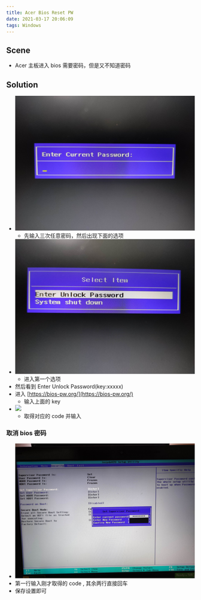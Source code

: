 ```yaml
---
title: Acer Bios Reset PW
date: 2021-03-17 20:06:09
tags: Windows
---
```


## Scene
- Acer 主板进入 bios 需要密码，但是又不知道密码
<!-- more -->
## Solution
- ![](/images/acerBiosResetPW/01.jpg)
    - 先输入三次任意密码，然后出现下面的选项
- ![](/images/acerBiosResetPW/02.jpg)
    - 进入第一个选项
- 然后看到 Enter Unlock Password(key:xxxxx)
- 进入 [https://bios-pw.org/](https://bios-pw.org/) 
    - 输入上面的 key
- ![](/images/acerBiosResetPW/04.png)
    - 取得对应的 code 并输入

### 取消 bios 密码
- ![](/images/acerBiosResetPW/03.jpg)
- 第一行输入刚才取得的 code , 其余两行直接回车
- 保存设置即可